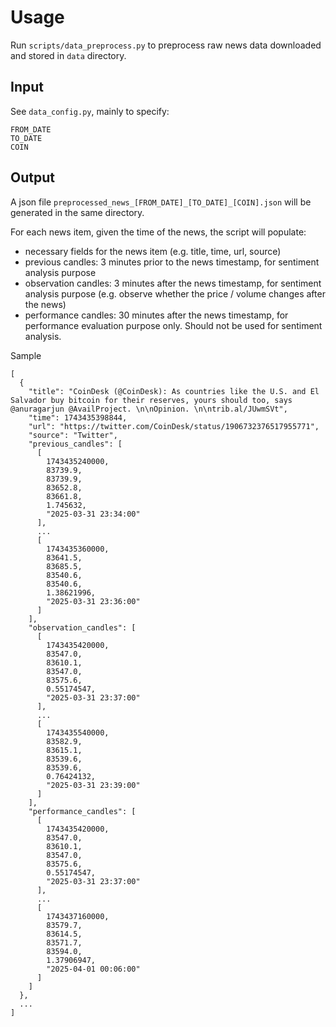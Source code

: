 # Usage

Run `scripts/data_preprocess.py` to preprocess raw news data downloaded and stored in `data` directory.

## Input

See `data_config.py`, mainly to specify:

```
FROM_DATE
TO_DATE
COIN
``` 

## Output

A json file `preprocessed_news_[FROM_DATE]_[TO_DATE]_[COIN].json` will be generated in the same directory.

For each news item, given the time of the news, the script will populate:

- necessary fields for the news item (e.g. title, time, url, source)
- previous candles: 3 minutes prior to the news timestamp, for sentiment analysis purpose
- observation candles: 3 minutes after the news timestamp, for sentiment analysis purpose (e.g. observe whether the
  price / volume changes after the news)
- performance candles: 30 minutes after the news timestamp, for performance evaluation purpose only. Should not be used
  for sentiment analysis.

Sample

```
[
  {
    "title": "CoinDesk (@CoinDesk): As countries like the U.S. and El Salvador buy bitcoin for their reserves, yours should too, says @anuragarjun @AvailProject. \n\nOpinion. \n\ntrib.al/JUwmSVt",
    "time": 1743435398844,
    "url": "https://twitter.com/CoinDesk/status/1906732376517955771",
    "source": "Twitter",
    "previous_candles": [
      [
        1743435240000,
        83739.9,
        83739.9,
        83652.8,
        83661.8,
        1.745632,
        "2025-03-31 23:34:00"
      ],
      ...
      [
        1743435360000,
        83641.5,
        83685.5,
        83540.6,
        83540.6,
        1.38621996,
        "2025-03-31 23:36:00"
      ]
    ],
    "observation_candles": [
      [
        1743435420000,
        83547.0,
        83610.1,
        83547.0,
        83575.6,
        0.55174547,
        "2025-03-31 23:37:00"
      ],
      ...
      [
        1743435540000,
        83582.9,
        83615.1,
        83539.6,
        83539.6,
        0.76424132,
        "2025-03-31 23:39:00"
      ]
    ],
    "performance_candles": [
      [
        1743435420000,
        83547.0,
        83610.1,
        83547.0,
        83575.6,
        0.55174547,
        "2025-03-31 23:37:00"
      ],
      ...
      [
        1743437160000,
        83579.7,
        83614.5,
        83571.7,
        83594.0,
        1.37906947,
        "2025-04-01 00:06:00"
      ]
    ]
  },
  ...
]
```



